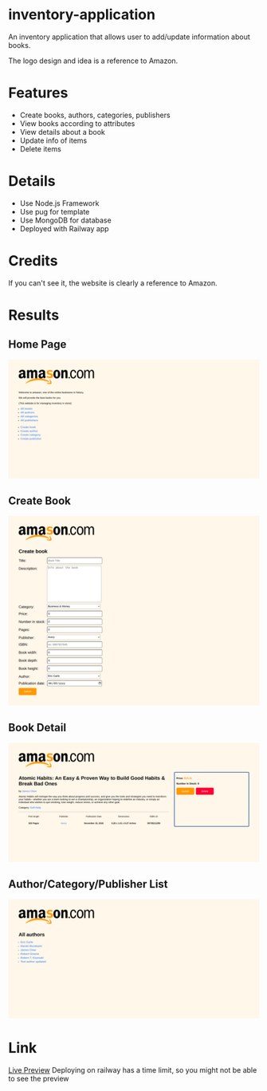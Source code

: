 # inventory-application
An inventory application that allows user to add/update information about books.

The logo design and idea is a reference to Amazon.
# Features
- Create books, authors, categories, publishers
- View books according to attributes
- View details about a book
- Update info of items
- Delete items
# Details
- Use Node.js Framework
- Use pug for template
- Use MongoDB for database
- Deployed with Railway app
# Credits
If you can't see it, the website is clearly a reference to Amazon.
# Results
## Home Page
![](./public/images/homepage.png)
## Create Book
![](./public/images/createBook.png)
## Book Detail
![](./public/images/bookDetail.png)
## Author/Category/Publisher List
![](./public/images/authorList.png)
# Link
[Live Preview](#)
Deploying on railway has a time limit, so you might not be able to see the preview